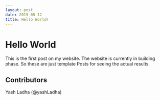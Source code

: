 ```yaml
---
layout: post
date: 2015-05-12
title: Hello World!
---
```

# Hello World
This is the first post on my website. The website is currently in building phase. So these are
just template Posts for seeing the actual results.

## Contributors
Yash Ladha (@yashLadha)

